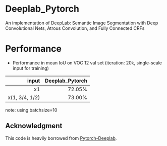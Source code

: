# Deeplab_Pytorch
An implementation of DeepLab: Semantic Image Segmentation with Deep Convolutional Nets, Atrous Convolution, and Fully Connected CRFs

# Performance
  - Performance in mean IoU on VOC 12 val set (iteration: 20k, single-scale input for training)
  
| input            |   Deeplab_Pytorch   |
| ----------------:| -------------------:| 
| x1               |  72.05%             | 
| x(1, 3/4, 1/2)   |  73.00%             | 


note:
using batchsize=10


## Acknowledgment
This code is heavily borrowed from [Pytorch-Deeplab](https://github.com/speedinghzl/Pytorch-Deeplab).
